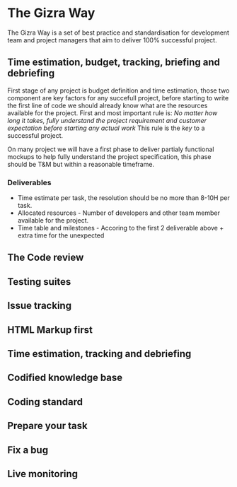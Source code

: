 # The Gizra Way
The Gizra Way is a set of best practice and standardisation for development team and project managers that aim to deliver 100% successful project.

## Time estimation, budget, tracking, briefing and debriefing

First stage of any project is budget definition and time estimation, those two component are key factors for any succefull project, before starting to write the first line of code we should already know what are the resources available for the project.
First and most important rule is: *No matter how long it takes, fully understand the project requirement and customer expectation before starting any actual work*
This rule is the *key* to a successful project.

On many project we will have a first phase to deliver partialy functional mockups to help fully understand the project specification, this phase should be T&M but within a reasonable timeframe.

### Deliverables

* Time estimate per task, the resolution should be no more than 8-10H per task.
* Allocated resources - Number of developers and other team member available for the project.
* Time table and milestones - Accoring to the first 2 deliverable above + extra time for the unexpected 

## The Code review



## Testing suites

## Issue tracking

## HTML Markup first

## Time estimation, tracking and debriefing 

## Codified knowledge base

## Coding standard

## Prepare your task

## Fix a bug

## Live monitoring

